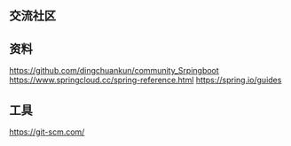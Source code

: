 ## 交流社区 

## 资料
https://github.com/dingchuankun/community_Srpingboot
https://www.springcloud.cc/spring-reference.html
https://spring.io/guides 
## 工具
https://git-scm.com/